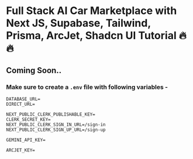 # Full Stack AI Car Marketplace with Next JS, Supabase, Tailwind, Prisma, ArcJet, Shadcn UI Tutorial 🔥🔥
## Coming Soon..

### Make sure to create a `.env` file with following variables -

```
DATABASE_URL=
DIRECT_URL=

NEXT_PUBLIC_CLERK_PUBLISHABLE_KEY=
CLERK_SECRET_KEY=
NEXT_PUBLIC_CLERK_SIGN_IN_URL=/sign-in
NEXT_PUBLIC_CLERK_SIGN_UP_URL=/sign-up

GEMINI_API_KEY=

ARCJET_KEY=
```

